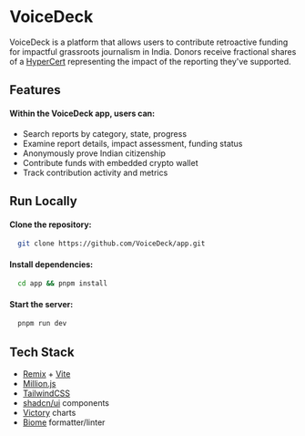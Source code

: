 
# VoiceDeck

VoiceDeck is a platform that allows users to contribute retroactive funding for impactful grassroots journalism in India. Donors receive fractional shares of a [HyperCert](https://hypercerts.org/) representing the impact of the reporting they've supported.


## Features

#### Within the VoiceDeck app, users can:

- Search reports by category, state, progress
- Examine report details, impact assessment, funding status
- Anonymously prove Indian citizenship
- Contribute funds with embedded crypto wallet
- Track contribution activity and metrics


## Run Locally

#### Clone the repository:

```bash
  git clone https://github.com/VoiceDeck/app.git
```

#### Install dependencies:

```bash
  cd app && pnpm install
```

#### Start the server:

```bash
  pnpm run dev
```


## Tech Stack

- [Remix](https://remix.run/) + [Vite](https://vitejs.dev/)
- [Million.js](https://million.dev/)
- [TailwindCSS](https://tailwindcss.com/)
- [shadcn/ui](https://ui.shadcn.com/) components
- [Victory](https://formidable.com/open-source/victory/) charts
- [Biome](https://biomejs.dev/) formatter/linter



